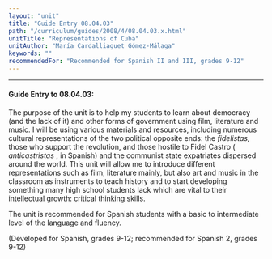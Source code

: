 ```yaml
---
layout: "unit"
title: "Guide Entry 08.04.03"
path: "/curriculum/guides/2008/4/08.04.03.x.html"
unitTitle: "Representations of Cuba"
unitAuthor: "María Cardalliaguet Gómez-Málaga"
keywords: ""
recommendedFor: "Recommended for Spanish II and III, grades 9-12"
---
```

<body>
<hr/>
<h4>
Guide Entry to 08.04.03:
</h4>
<p>
The purpose of the unit is to help my students to learn about democracy (and the lack of it) and other forms of government using film, literature and music. I will be using various materials and resources, including numerous cultural representations of the two political opposite ends: the
<i>
fidelistas,
</i>
those who support the revolution, and those hostile to Fidel Castro (
<i>
anticastristas
</i>
, in Spanish) and the communist state  expatriates dispersed around the world. This unit will allow me to introduce different representations such as film, literature mainly, but also art and music in the classroom as instruments to teach history and to start developing something many high school students lack which are vital to their intellectual growth: critical thinking skills.
</p>
<p>
The unit is recommended for Spanish students with a basic to intermediate level of the language and fluency.
</p>
<p>
(Developed for Spanish, grades 9-12; recommended for Spanish 2, grades 9-12)
</p>
</body>

